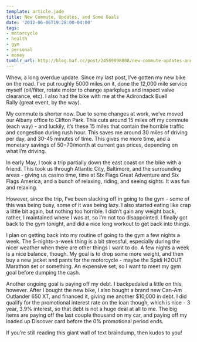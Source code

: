 ```yaml
---
template: article.jade
title: New Commute, Updates, and Some Goals
date: '2012-06-06T19:28:00-04:00'
tags:
- motorcycle
- health
- gym
- personal
- money
tumblr_url: http://blog.baf.cc/post/24569898808/new-commute-updates-and-some-goals
---
```

Whew, a long overdue update. Since my last post, I’ve gotten my new bike on the road. I’ve put roughly 5000 miles on it, done the 12,000 mile service myself (oil/filter, rotate motor to change sparkplugs and inspect valve clearance, etc). I also had the bike with me at the Adirondack Buell Rally (great event, by the way).

My commute is shorter now. Due to some changes at work, we’ve moved our Albany office to Clifton Park. This cuts around 15 miles off my commute (each way) - and luckily, it’s these 15 miles that contain the horrible traffic and congestion during rush hour. This saves me around 30 miles of driving per day, and 30-45 minutes of time. This gives me more time, and a monetary savings of $50-$70/month at current gas prices, depending on what I’m driving.

In early May, I took a trip partially down the east coast on the bike with a friend. This took us through Atlantic City, Baltimore, and the surrounding areas - giving us casino time, time at Six Flags Great Adventure and Six Flags America, and a bunch of relaxing, riding, and seeing sights. It was fun and relaxing.

However, since the trip, I’ve been slacking off in going to the gym - some of this was being busy, some of it was being lazy. I also started eating like crap a little bit again, but nothing too horrible. I didn’t gain any weight back, rather, I maintained where I was at, so I’m not too disappointed. I finally got back to the gym tonight, and did a nice long workout to get back into things.

I plan on getting back into my routine of going to the gym a few nights a week. The 5-nights-a-week thing is a bit stressful, especially during the nicer weather when there are other things I want to do. A few nights a week is a nice balance, though. My goal is to drop some more weight, and then buy a new jacket and pants for the motorcycle - maybe the Spidi H2OUT Marathon set or something. An expensive set, so I want to meet my gym goal before dumping the cash.

Another ongoing goal is paying off my debt. I backpedaled a little on this, however. After I bought the new bike, I also bought a brand new Can-Am Outlander 650 XT, and financed it, giving me another $10,000 in debt. I did qualify for the promotional interest rate on the loan though, which is nice - 3 year, 3.9% interest, so that debt is not a huge deal at all to me. The big items are paying off the last couple thousand on my car, and paying off my loaded up Discover card before the 0% promotional period ends.

If you’re still reading this giant wall of text braindump, then kudos to you!
